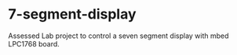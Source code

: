 # 7-segment-display
Assessed Lab project to control a seven segment display with mbed LPC1768 board.
